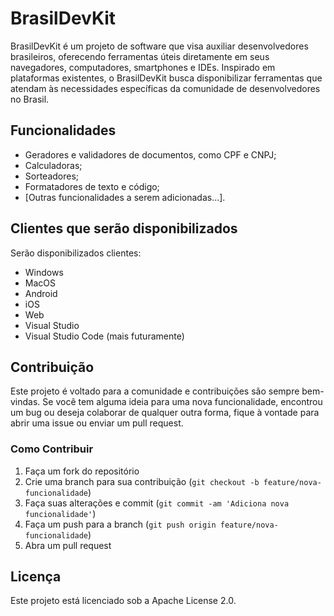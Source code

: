 # BrasilDevKit
BrasilDevKit é um projeto de software que visa auxiliar desenvolvedores brasileiros, oferecendo ferramentas úteis diretamente em seus navegadores, computadores, smartphones e IDEs. Inspirado em plataformas existentes, o BrasilDevKit busca disponibilizar ferramentas que atendam às necessidades específicas da comunidade de desenvolvedores no Brasil.

## Funcionalidades
- Geradores e validadores de documentos, como CPF e CNPJ;
- Calculadoras;
- Sorteadores;
- Formatadores de texto e código;
- [Outras funcionalidades a serem adicionadas...].

## Clientes que serão disponibilizados
Serão disponibilizados clientes:
- Windows
- MacOS
- Android
- iOS
- Web
- Visual Studio
- Visual Studio Code (mais futuramente)

## Contribuição
Este projeto é voltado para a comunidade e contribuições são sempre bem-vindas. Se você tem alguma ideia para uma nova funcionalidade, encontrou um bug ou deseja colaborar de qualquer outra forma, fique à vontade para abrir uma issue ou enviar um pull request.

### Como Contribuir
1. Faça um fork do repositório
2. Crie uma branch para sua contribuição (`git checkout -b feature/nova-funcionalidade`)
3. Faça suas alterações e commit (`git commit -am 'Adiciona nova funcionalidade'`)
4. Faça um push para a branch (`git push origin feature/nova-funcionalidade`)
5. Abra um pull request

## Licença
Este projeto está licenciado sob a Apache License 2.0.
